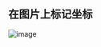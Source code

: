 ## 在图片上标记坐标

![image](https://user-images.githubusercontent.com/1744713/32658815-c916aa56-c656-11e7-80a7-ff3811c4d33e.png)
